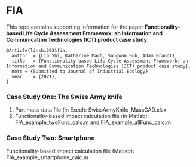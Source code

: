 # FIA
This repo contains supporting information for the paper __Functionality-based Life Cycle Assessment Framework: an Information and Communication Technologies (ICT) product case study__:
```
@Article{linshi2021fia,
  author  = {Lin Shi, Katharine Mach, Sangwon Suh, Adam Brandt}, 
  title   = {Functionality-based Life Cycle Assessment Framework: an Information and Communication Technologies (ICT) product case study},
  note = {Submitted to Journal of Industrial Ecology}
  year    = {2021},
}
```

### Case Study One: The Swiss Army knife
1. Part mass data file (in Excel): SwissArmyKnife_MassCAD.xlsx
2. Functionality-based impact calculation file (in Matlab): FIA_example_twoFunc_calc.m and FIA_example_allFunc_calc.m 

### Case Study Two: Smartphone
Functionality-based impact calculation file (Matlab): FIA_example_smartphone_calc.m

